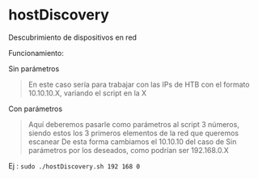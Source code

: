 # hostDiscovery
Descubrimiento de dispositivos en red

Funcionamiento: 

Sin parámetros
  > En este caso sería para trabajar con las IPs de HTB con el formato 10.10.10.X, variando el script en la X
  
Con parámetros
  > Aquí deberemos pasarle como parámetros al script 3 números, siendo estos los 3 primeros elementos de la red que queremos escanear
  > De esta forma cambiamos el 10.10.10 del caso de Sin parámetros por los deseados, como podrían ser 192.168.0.X
  
  Ej : `sudo ./hostDiscovery.sh 192 168 0`
